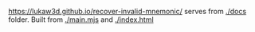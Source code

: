 https://lukaw3d.github.io/recover-invalid-mnemonic/ serves from [./docs](./docs) folder. Built from [./main.mjs](./main.mjs) and [./index.html](./index.html)
